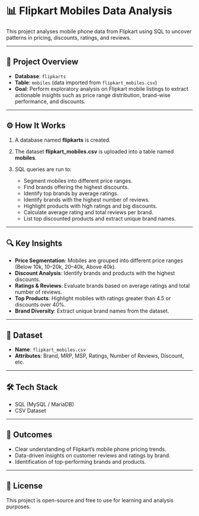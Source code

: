 
# 📊 Flipkart Mobiles Data Analysis

This project analyses mobile phone data from Flipkart using SQL to uncover patterns in pricing, discounts, ratings, and reviews.

---

## 📝 Project Overview

* **Database**: `flipkarts`
* **Table**: `mobiles` (data imported from `flipkart_mobiles.csv`)
* **Goal**: Perform exploratory analysis on Flipkart mobile listings to extract actionable insights such as price range distribution, brand-wise performance, and discounts.

---

## ⚙️ How It Works

1. A database named **flipkarts** is created.
2. The dataset **flipkart\_mobiles.csv** is uploaded into a table named **mobiles**.
3. SQL queries are run to:

   * Segment mobiles into different price ranges.
   * Find brands offering the highest discounts.
   * Identify top brands by average ratings.
   * Identify brands with the highest number of reviews.
   * Highlight products with high ratings and big discounts.
   * Calculate average rating and total reviews per brand.
   * List top discounted products and extract unique brand names.

---

## 🔍 Key Insights

* **Price Segmentation**: Mobiles are grouped into different price ranges (Below 10k, 10–20k, 20–40k, Above 40k).
* **Discount Analysis**: Identify brands and products with the highest discounts.
* **Ratings & Reviews**: Evaluate brands based on average ratings and total number of reviews.
* **Top Products**: Highlight mobiles with ratings greater than 4.5 or discounts over 40%.
* **Brand Diversity**: Extract unique brand names from the dataset.

---

## 📂 Dataset

* **Name**: `flipkart_mobiles.csv`
* **Attributes**: Brand, MRP, MSP, Ratings, Number of Reviews, Discount, etc.

---

## 🛠️ Tech Stack

* SQL (MySQL / MariaDB)
* CSV Dataset

---

## 🚀 Outcomes

* Clear understanding of Flipkart’s mobile phone pricing trends.
* Data-driven insights on customer reviews and ratings by brand.
* Identification of top-performing brands and products.

---

## 📜 License

This project is open-source and free to use for learning and analysis purposes.

